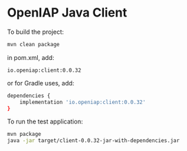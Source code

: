 # OpenIAP Java Client

To build the project:
```bash
mvn clean package
```

in pom.xml, add:
```
io.openiap:client:0.0.32
```

or for Gradle uses, add:
```bash
dependencies {
    implementation 'io.openiap:client:0.0.32'
}
```

To run the test application:
```bash
mvn package
java -jar target/client-0.0.32-jar-with-dependencies.jar
```

